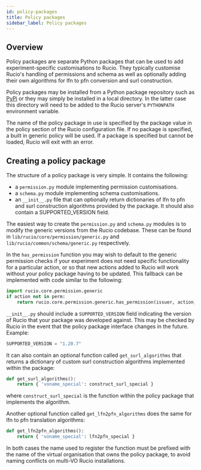 ```yaml
---
id: policy-packages
title: Policy packages
sidebar_label: Policy packages
---
```


## Overview

Policy packages are separate Python packages that can be used to add
experiment-specific customisations to Rucio. They typically customise
Rucio's handling of permissions and schema as well as optionally adding
their own algorithms for lfn to pfn conversion and surl construction.

Policy packages may be installed from a Python package repository such
as [PyPi](https://pypi.python.org/) or they may simply be installed in a
local directory. In the latter case this directory will need to be added
to the Rucio server's `PYTHONPATH` environment variable.

The name of the policy package in use is specified by the
package value in the policy section of
the Rucio configuration file. If no package is specified, a built in
generic policy will be used. If a package is specified but
cannot be loaded, Rucio will exit with an error.

## Creating a policy package

The structure of a policy package is very simple. It contains the
following:

-   a `permission.py` module implementing permission
    customisations.
-   a `schema.py` module implementing schema customisations.
-   an `__init__.py` file that can optionally return dictionaries of
    lfn to pfn and surl construction algorithms provided by the package.
    It should also contain a SUPPORTED_VERSION field.

The easiest way to create the `permission.py` and
`schema.py` modules is to modify the generic versions from
the Rucio codebase. These can be found in
`lib/rucio/core/permission/generic.py` and
`lib/rucio/common/schema/generic.py` respectively.

In the `has_permission` function you may wish to default to
the generic permission checks if your experiment does not need specific
functionality for a particular action, or so that new actions added to
Rucio will work without your policy package having to be updated. This
fallback can be implemented with code similar to the following:

```python
import rucio.core.permission.generic
if action not in perm:
    return rucio.core.permission.generic.has_permission(issuer, action, kwargs)
```

`__init__.py` should include a
`SUPPORTED_VERSION` field indicating the version of Rucio
that your package was developed against. This may be checked by Rucio in
the event that the policy package interface changes in the future.
Example:

```python
SUPPORTED_VERSION = "1.20.7"
```

It can also contain an optional function called `get_surl_algorithms` that
returns a dictionary of custom surl construction algorithms implemented
within the package:

```python
def get_surl_algorithms():
    return { 'voname_special': construct_surl_special }
```

where `construct_surl_special` is the function within the policy package
that implements the algorithm.

Another optional function called `get_lfn2pfn_algorithms` does the same
for lfn to pfn translation algorithms:

```python
def get_lfn2pfn_algorithms():
    return { 'voname_special': lfn2pfn_special }
```

In both cases the name used to register the function must be prefixed
with the name of the virtual organisation that owns the policy package,
to avoid naming conflicts on multi-VO Rucio installations.
